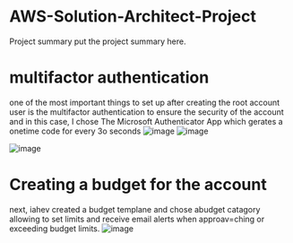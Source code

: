 # AWS-Solution-Architect-Project
Project summary 
put the project summary here.

# multifactor authentication
one of the most important things to set up after creating the root account user is the multifactor authentication to ensure the security of the account and in this case, I chose The Microsoft Authenticator App which gerates a onetime code for every 3o seconds 
![image](https://github.com/dqoahmed/AWS-Solution-Architect-Project/assets/156861134/8a7df506-e523-4b6a-bce3-650c327abda5)
![image](https://github.com/dqoahmed/AWS-Solution-Architect-Project/assets/156861134/e6eb47ca-a780-48cc-b254-bb4ab263656a)

![image](https://github.com/dqoahmed/AWS-Solution-Architect-Project/assets/156861134/e3025474-4104-4b8b-be08-607e5bbd98d2)

# Creating a budget for the account 
next, iahev created a budget templane and chose abudget catagory allowing to set limits and receive email alerts when approav=ching or exceeding budget limits.
![image](https://github.com/dqoahmed/AWS-Solution-Architect-Project/assets/156861134/70c62eec-c960-4226-ab1a-1c76c326500d)
